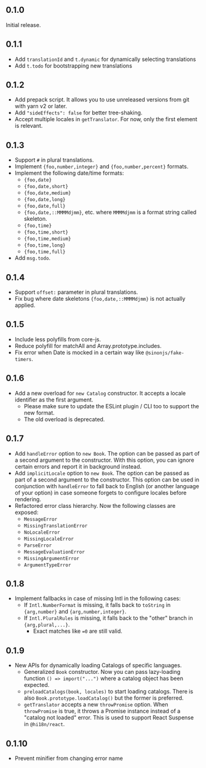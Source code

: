 ## 0.1.0

Initial release.

## 0.1.1

- Add `translationId` and `t.dynamic` for dynamically selecting translations
- Add `t.todo` for bootstrapping new translations

## 0.1.2

- Add prepack script. It allows you to use unreleased versions from git with yarn v2 or later.
- Add `"sideEffects": false` for better tree-shaking.
- Accept multiple locales in `getTranslator`. For now, only the first element is relevant.

## 0.1.3

- Support `#` in plural translations.
- Implement `{foo,number,integer}` and `{foo,number,percent}` formats.
- Implement the following date/time formats:
  - `{foo,date}`
  - `{foo,date,short}`
  - `{foo,date,medium}`
  - `{foo,date,long}`
  - `{foo,date,full}`
  - `{foo,date,::MMMMdjmm}`, etc. where `MMMMdjmm` is a format string called skeleton.
  - `{foo,time}`
  - `{foo,time,short}`
  - `{foo,time,medium}`
  - `{foo,time,long}`
  - `{foo,time,full}`
- Add `msg.todo`.

## 0.1.4

- Support `offset:` parameter in plural translations.
- Fix bug where date skeletons `{foo,date,::MMMMdjmm}` is not actually applied.

## 0.1.5

- Include less polyfills from core-js.
- Reduce polyfill for matchAll and Array.prototype.includes.
- Fix error when Date is mocked in a certain way like `@sinonjs/fake-timers`.

## 0.1.6

- Add a new overload for `new Catalog` constructor. It accepts a locale identifier as the first argument.
  - Please make sure to update the ESLint plugin / CLI too to support the new format.
  - The old overload is deprecated.

## 0.1.7

- Add `handleError` option to `new Book`.
  The option can be passed as part of a second argument to the constructor.
  With this option, you can ignore certain errors and report it in background instead.
- Add `implicitLocale` option to `new Book`.
  The option can be passed as part of a second argument to the constructor.
  This option can be used in conjunction with `handleError` to fall back to English (or another language of your option)
  in case someone forgets to configure locales before rendering.
- Refactored error class hierarchy. Now the following classes are exposed:
  - `MessageError`
  - `MissingTranslationError`
  - `NoLocaleError`
  - `MissingLocaleError`
  - `ParseError`
  - `MessageEvaluationError`
  - `MissingArgumentError`
  - `ArgumentTypeError`

## 0.1.8

- Implement fallbacks in case of missing Intl in the following cases:
  - If `Intl.NumberFormat` is missing, it falls back to `toString` in `{arg,number}` and `{arg,number,integer}`.
  - If `Intl.PluralRules` is missing, it falls back to the "other" branch in `{arg,plural,...}`.
    - Exact matches like `=0` are still valid.

## 0.1.9

- New APIs for dynamically loading Catalogs of specific languages.
  - Generalized `Book` constructor. Now you can pass lazy-loading function `() => import("...")` where a catalog object has been expected.
  - `preloadCatalogs(book, locales)` to start loading catalogs. There is also `Book.prototype.loadCatalog()` but the former is preferred.
  - `getTranslator` accepts a new `throwPromise` option. When `throwPromise` is true, it throws a Promise instance instead of a "catalog not loaded" error. This is used to support React Suspense in `@hi18n/react`.

## 0.1.10

- Prevent minifier from changing error name
